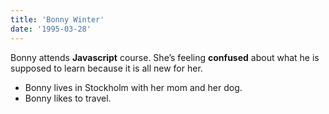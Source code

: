 ```yaml
---
title: 'Bonny Winter'
date: '1995-03-28'
---
```



Bonny attends **Javascript** course. She’s feeling **confused** about what he is supposed to learn because it is all new for her.

- Bonny lives in Stockholm with her mom and her dog.
- Bonny likes to travel.
